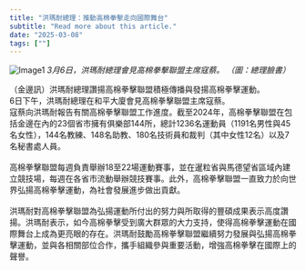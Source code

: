 ```yaml
---
title: "洪瑪耐總理：推動高棉拳擊走向國際舞台"
subtitle: "Read more about this article."
date: "2025-03-08"
tags: [""]
---
```


![Image1](/thumbnails/khmer-boxing-global.jpg "Meeting")
*3月6日，洪瑪耐總理會見高棉拳擊聯盟主席寇蔡。 （圖：總理臉書）*

（金邊訊）洪瑪耐總理讚揚高棉拳擊聯盟積極傳播與發揚高棉拳擊運動。
<br/>
6日下午，洪瑪耐總理在和平大廈會見高棉拳擊聯盟主席寇蔡。<br/>
寇蔡向洪瑪耐報告有關高棉拳擊聯盟工作進度。截至2024年，高棉拳擊聯盟在包括金邊在內的23個省市擁有俱樂部144所，總計1236名運動員（1191名男性與45名女性），144名教練、148名助教、180名技術員和裁判（其中女性12名）以及7名秘書處人員。<br/><br/>
高棉拳擊聯盟每週負責舉辦18至22場運動賽事，並在暹粒省與馬德望省區域內建立競技場，每週在各省市流動舉辦競技賽事。此外，高棉拳擊聯盟一直致力於向世界弘揚高棉拳擊運動，為社會發展進步做出貢獻。<br/><br/>
洪瑪耐對高棉拳擊聯盟為弘揚運動所付出的努力與所取得的豐碩成果表示高度讚揚。洪瑪耐表示，如今高棉拳擊受到廣大群眾的大力支持，使得高棉拳擊運動在國際舞台上成為更亮眼的存在。洪瑪耐鼓勵高棉拳擊聯盟繼續努力發展與弘揚高棉拳擊運動，並與各相關部位合作，攜手組織參與重要活動，增強高棉拳擊在國際上的聲譽。
